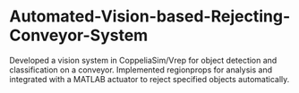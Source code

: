 # Automated-Vision-based-Rejecting-Conveyor-System
Developed a vision system in CoppeliaSim/Vrep for object detection and classification on a conveyor. Implemented regionprops for analysis and integrated with a MATLAB actuator to reject specified objects automatically.
